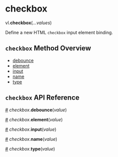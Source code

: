 # checkbox

vl.<b>checkbox</b>(<em>...values</em>)

Define a new HTML <code>checkbox</code> input element binding.

## <code>checkbox</code> Method Overview

* <a href="#debounce">debounce</a>
* <a href="#element">element</a>
* <a href="#input">input</a>
* <a href="#name">name</a>
* <a href="#type">type</a>

## <code>checkbox</code> API Reference

<a id="debounce" href="#debounce">#</a>
<em>checkbox</em>.<b>debounce</b>(<em>value</em>)

<a id="element" href="#element">#</a>
<em>checkbox</em>.<b>element</b>(<em>value</em>)

<a id="input" href="#input">#</a>
<em>checkbox</em>.<b>input</b>(<em>value</em>)

<a id="name" href="#name">#</a>
<em>checkbox</em>.<b>name</b>(<em>value</em>)

<a id="type" href="#type">#</a>
<em>checkbox</em>.<b>type</b>(<em>value</em>)

